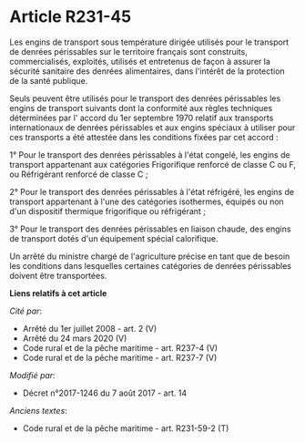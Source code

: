 # Article R231-45

Les engins de transport sous température dirigée utilisés pour le transport de denrées périssables sur le territoire français
sont construits, commercialisés, exploités, utilisés et entretenus de façon à assurer la sécurité sanitaire des denrées
alimentaires, dans l'intérêt de la protection de la santé publique.

Seuls peuvent être utilisés pour le transport des denrées périssables les engins de transport suivants dont la conformité aux
règles techniques déterminées par l' accord du 1er septembre 1970 relatif aux transports internationaux de denrées
périssables et aux engins spéciaux à utiliser pour ces transports a été attestée dans les conditions fixées par cet accord :

1° Pour le transport des denrées périssables à l'état congelé, les engins de transport appartenant aux catégories
Frigorifique renforcé de classe C ou F, ou Réfrigérant renforcé de classe C ;

2° Pour le transport des denrées périssables à l'état réfrigéré, les engins de transport appartenant à l'une des catégories
isothermes, équipés ou non d'un dispositif thermique frigorifique ou réfrigérant ;

3° Pour le transport des denrées périssables en liaison chaude, des engins de transport dotés d'un équipement spécial
calorifique.

Un arrêté du ministre chargé de l'agriculture précise en tant que de besoin les conditions dans lesquelles certaines
catégories de denrées périssables doivent être transportées.

**Liens relatifs à cet article**

_Cité par_:

  - Arrêté du 1er juillet 2008 - art. 2 (V)
  - Arrêté du 24 mars 2020 (V)
  - Code rural et de la pêche maritime - art. R237-4 (V)
  - Code rural et de la pêche maritime - art. R237-7 (V)

_Modifié par_:

  - Décret n°2017-1246 du 7 août 2017 - art. 14

_Anciens textes_:

  - Code rural et de la pêche maritime - art. R231-59-2 (T)
